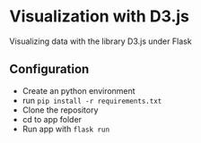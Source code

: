 # Visualization with D3.js

Visualizing data with the library D3.js under Flask

## Configuration

- Create an python environment
- run `pip install -r requirements.txt`
- Clone the repository
- cd to app folder
- Run app with `flask run`